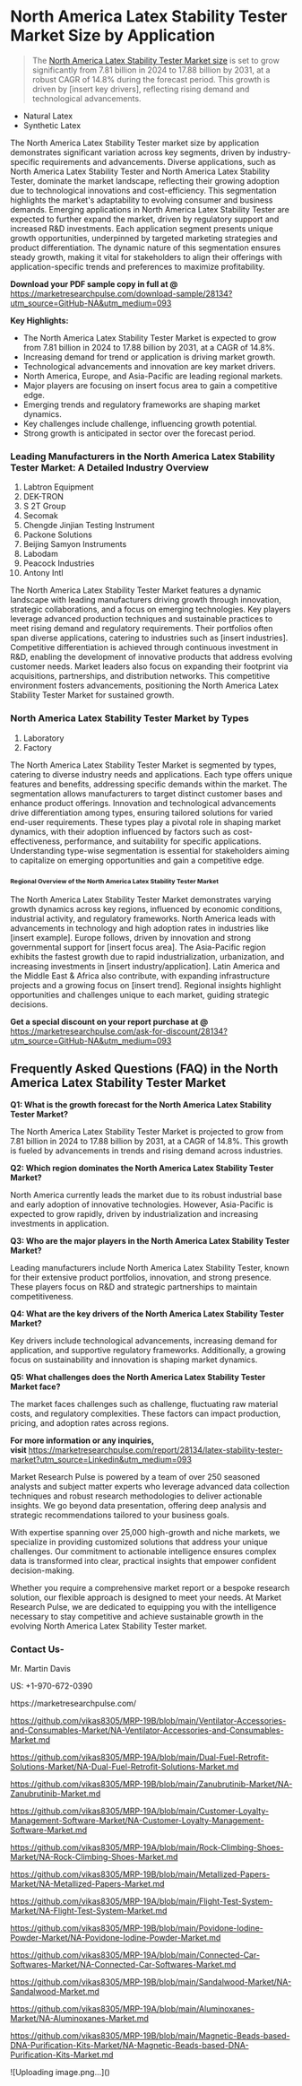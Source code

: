 
<h1>North America Latex Stability Tester Market&nbsp;Size by Application</h1><blockquote><p>The <a href="https://marketresearchpulse.com/download-sample/28134?utm_source=GitHub-NA&amp;utm_medium=093">North America Latex Stability Tester Market size</a> is set to grow significantly from 7.81 billion in 2024 to 17.88 billion by 2031, at a robust CAGR of 14.8% during the forecast period. This growth is driven by [insert key drivers], reflecting rising demand and technological advancements.</p></blockquote><ul><li>Natural Latex<li> Synthetic Latex</li></ul><p>The North America Latex Stability Tester market size by application demonstrates significant variation across key segments, driven by industry-specific requirements and advancements. Diverse applications, such as North America Latex Stability Tester and North America Latex Stability Tester, dominate the market landscape, reflecting their growing adoption due to technological innovations and cost-efficiency. This segmentation highlights the market's adaptability to evolving consumer and business demands. Emerging applications in North America Latex Stability Tester are expected to further expand the market, driven by regulatory support and increased R&D investments. Each application segment presents unique growth opportunities, underpinned by targeted marketing strategies and product differentiation. The dynamic nature of this segmentation ensures steady growth, making it vital for stakeholders to align their offerings with application-specific trends and preferences to maximize profitability.</p><p><strong>Download your PDF sample copy in full at @ </strong><a href="https://marketresearchpulse.com/download-sample/28134?utm_source=GitHub-NA&amp;utm_medium=093">https://marketresearchpulse.com/download-sample/28134?utm_source=GitHub-NA&amp;utm_medium=093</a></p><p><strong>Key Highlights: </strong></p><ul><li>The North America Latex Stability Tester Market is expected to grow from 7.81 billion in 2024 to 17.88 billion by 2031, at a CAGR of 14.8%.</li><li>Increasing demand for trend or application is driving market growth.</li><li>Technological advancements and innovation are key market drivers.</li><li>North America, Europe, and Asia-Pacific are leading regional markets.</li><li>Major players are focusing on insert focus area to gain a competitive edge.</li><li>Emerging trends and regulatory frameworks are shaping market dynamics.</li><li>Key challenges include challenge, influencing growth potential.</li><li>Strong growth is anticipated in sector over the forecast period.</li></ul><h3>Leading Manufacturers in the North America Latex Stability Tester Market: A Detailed Industry Overview</h3><ol><li>Labtron Equipment</li><li>DEK-TRON</li><li>S 2T Group</li><li>Secomak</li><li>Chengde Jinjian Testing Instrument</li><li>Packone Solutions</li><li>Beijing Samyon Instruments</li><li>Labodam</li><li>Peacock Industries</li><li>Antony Intl</li></ol><div class="flex max-w-full flex-col flex-grow"><div class="min-h-8 text-message flex w-full flex-col items-end gap-2 whitespace-normal break-words [.text-message+&amp;]:mt-5" dir="auto" data-message-author-role="assistant" data-message-id="fd8432e4-4910-450d-b182-61b7bfb0a01f" data-message-model-slug="gpt-4o"><div class="flex w-full flex-col gap-1 empty:hidden first:pt-[3px]"><div class="markdown prose w-full break-words dark:prose-invert light"><p>The North America Latex Stability Tester Market features a dynamic landscape with leading manufacturers driving growth through innovation, strategic collaborations, and a focus on emerging technologies. Key players leverage advanced production techniques and sustainable practices to meet rising demand and regulatory requirements. Their portfolios often span diverse applications, catering to industries such as [insert industries]. Competitive differentiation is achieved through continuous investment in R&amp;D, enabling the development of innovative products that address evolving customer needs. Market leaders also focus on expanding their footprint via acquisitions, partnerships, and distribution networks. This competitive environment fosters advancements, positioning the North America Latex Stability Tester Market for sustained growth.</p></div></div></div></div><h3>North America Latex Stability Tester Market by Types</h3><ol><li>Laboratory<li> Factory</li></ol><div class="flex max-w-full flex-col flex-grow"><div class="min-h-8 text-message flex w-full flex-col items-end gap-2 whitespace-normal break-words [.text-message+&amp;]:mt-5" dir="auto" data-message-author-role="assistant" data-message-id="084470be-0bb7-4664-bddf-5156b4f41249" data-message-model-slug="gpt-4o-mini"><div class="flex w-full flex-col gap-1 empty:hidden first:pt-[3px]"><div class="markdown prose w-full break-words dark:prose-invert light"><p>The North America Latex Stability Tester Market is segmented by types, catering to diverse industry needs and applications. Each type offers unique features and benefits, addressing specific demands within the market. The segmentation allows manufacturers to target distinct customer bases and enhance product offerings. Innovation and technological advancements drive differentiation among types, ensuring tailored solutions for varied end-user requirements. These types play a pivotal role in shaping market dynamics, with their adoption influenced by factors such as cost-effectiveness, performance, and suitability for specific applications. Understanding type-wise segmentation is essential for stakeholders aiming to capitalize on emerging opportunities and gain a competitive edge.</p></div></div></div></div><h3><span style="font-size: 11px;">Regional Overview of the North America Latex Stability Tester Market</span></h3><div class="flex max-w-full flex-col flex-grow"><div class="min-h-8 text-message flex w-full flex-col items-end gap-2 whitespace-normal break-words [.text-message+&amp;]:mt-5" dir="auto" data-message-author-role="assistant" data-message-id="e9038762-ce64-4e30-91c9-9bd413514231" data-message-model-slug="gpt-4o-mini"><div class="flex w-full flex-col gap-1 empty:hidden first:pt-[3px]"><div class="markdown prose w-full break-words dark:prose-invert light"><p>The North America Latex Stability Tester Market demonstrates varying growth dynamics across key regions, influenced by economic conditions, industrial activity, and regulatory frameworks. North America leads with advancements in technology and high adoption rates in industries like [insert example]. Europe follows, driven by innovation and strong governmental support for [insert focus area]. The Asia-Pacific region exhibits the fastest growth due to rapid industrialization, urbanization, and increasing investments in [insert industry/application]. Latin America and the Middle East &amp; Africa also contribute, with expanding infrastructure projects and a growing focus on [insert trend]. Regional insights highlight opportunities and challenges unique to each market, guiding strategic decisions.</p></div></div></div></div><p><strong>Get a special discount on your report purchase at @ </strong><a href="https://marketresearchpulse.com/ask-for-discount/28134?utm_source=GitHub-NA&amp;utm_medium=093">https://marketresearchpulse.com/ask-for-discount/28134?utm_source=GitHub-NA&amp;utm_medium=093</a></p><h2>Frequently Asked Questions (FAQ) in the North America Latex Stability Tester Market</h2><p><strong>Q1: What is the growth forecast for the North America Latex Stability Tester Market?</strong></p><p>The North America Latex Stability Tester Market is projected to grow from 7.81 billion in 2024 to 17.88 billion by 2031, at a CAGR of 14.8%. This growth is fueled by advancements in trends and rising demand across industries.</p><p><strong>Q2: Which region dominates the North America Latex Stability Tester Market?</strong></p><p>North America currently leads the market due to its robust industrial base and early adoption of innovative technologies. However, Asia-Pacific is expected to grow rapidly, driven by industrialization and increasing investments in application.</p><p><strong>Q3: Who are the major players in the North America Latex Stability Tester Market?</strong></p><p>Leading manufacturers include North America Latex Stability Tester, known for their extensive product portfolios, innovation, and strong presence. These players focus on R&amp;D and strategic partnerships to maintain competitiveness.</p><p><strong>Q4: What are the key drivers of the North America Latex Stability Tester Market?</strong></p><p>Key drivers include technological advancements, increasing demand for application, and supportive regulatory frameworks. Additionally, a growing focus on sustainability and innovation is shaping market dynamics.</p><p><strong>Q5: What challenges does the North America Latex Stability Tester Market face?</strong></p><p>The market faces challenges such as challenge, fluctuating raw material costs, and regulatory complexities. These factors can impact production, pricing, and adoption rates across regions.</p><p><strong>For more information or any inquiries, visit&nbsp;</strong><a href="https://marketresearchpulse.com/report/28134/latex-stability-tester-market?utm_source=Linkedin&utm_medium=093">https://marketresearchpulse.com/report/28134/latex-stability-tester-market?utm_source=Linkedin&utm_medium=093</a></p><p>Market Research Pulse is powered by a team of over 250 seasoned analysts and subject matter experts who leverage advanced data collection techniques and robust research methodologies to deliver actionable insights. We go beyond data presentation, offering deep analysis and strategic recommendations tailored to your business goals.</p><p>With expertise spanning over 25,000 high-growth and niche markets, we specialize in providing customized solutions that address your unique challenges. Our commitment to actionable intelligence ensures complex data is transformed into clear, practical insights that empower confident decision-making.</p><p>Whether you require a comprehensive market report or a bespoke research solution, our flexible approach is designed to meet your needs. At Market Research Pulse, we are dedicated to equipping you with the intelligence necessary to stay competitive and achieve sustainable growth in the evolving North America Latex Stability Tester market.</p><h3><strong>Contact Us-</strong></h3><p>Mr. Martin Davis</p><p>US: +1-970-672-0390</p><p>https://marketresearchpulse.com/</p><p><a href="https://github.com/vikas8305/MRP-19B/blob/main/Ventilator-Accessories-and-Consumables-Market/NA-Ventilator-Accessories-and-Consumables-Market.md">https://github.com/vikas8305/MRP-19B/blob/main/Ventilator-Accessories-and-Consumables-Market/NA-Ventilator-Accessories-and-Consumables-Market.md</a></p><p><a href="https://github.com/vikas8305/MRP-19A/blob/main/Dual-Fuel-Retrofit-Solutions-Market/NA-Dual-Fuel-Retrofit-Solutions-Market.md">https://github.com/vikas8305/MRP-19A/blob/main/Dual-Fuel-Retrofit-Solutions-Market/NA-Dual-Fuel-Retrofit-Solutions-Market.md</a></p><p><a href="https://github.com/vikas8305/MRP-19B/blob/main/Zanubrutinib-Market/NA-Zanubrutinib-Market.md">https://github.com/vikas8305/MRP-19B/blob/main/Zanubrutinib-Market/NA-Zanubrutinib-Market.md</a></p><p><a href="https://github.com/vikas8305/MRP-19A/blob/main/Customer-Loyalty-Management-Software-Market/NA-Customer-Loyalty-Management-Software-Market.md">https://github.com/vikas8305/MRP-19A/blob/main/Customer-Loyalty-Management-Software-Market/NA-Customer-Loyalty-Management-Software-Market.md</a></p><p><a href="https://github.com/vikas8305/MRP-19A/blob/main/Rock-Climbing-Shoes-Market/NA-Rock-Climbing-Shoes-Market.md">https://github.com/vikas8305/MRP-19A/blob/main/Rock-Climbing-Shoes-Market/NA-Rock-Climbing-Shoes-Market.md</a></p><p><a href="https://github.com/vikas8305/MRP-19B/blob/main/Metallized-Papers-Market/NA-Metallized-Papers-Market.md">https://github.com/vikas8305/MRP-19B/blob/main/Metallized-Papers-Market/NA-Metallized-Papers-Market.md</a></p><p><a href="https://github.com/vikas8305/MRP-19A/blob/main/Flight-Test-System-Market/NA-Flight-Test-System-Market.md">https://github.com/vikas8305/MRP-19A/blob/main/Flight-Test-System-Market/NA-Flight-Test-System-Market.md</a></p><p><a href="https://github.com/vikas8305/MRP-19B/blob/main/Povidone-Iodine-Powder-Market/NA-Povidone-Iodine-Powder-Market.md">https://github.com/vikas8305/MRP-19B/blob/main/Povidone-Iodine-Powder-Market/NA-Povidone-Iodine-Powder-Market.md</a></p><p><a href="https://github.com/vikas8305/MRP-19A/blob/main/Connected-Car-Softwares-Market/NA-Connected-Car-Softwares-Market.md">https://github.com/vikas8305/MRP-19A/blob/main/Connected-Car-Softwares-Market/NA-Connected-Car-Softwares-Market.md</a></p><p><a href="https://github.com/vikas8305/MRP-19B/blob/main/Sandalwood-Market/NA-Sandalwood-Market.md">https://github.com/vikas8305/MRP-19B/blob/main/Sandalwood-Market/NA-Sandalwood-Market.md</a></p><p><a href="https://github.com/vikas8305/MRP-19A/blob/main/Aluminoxanes-Market/NA-Aluminoxanes-Market.md">https://github.com/vikas8305/MRP-19A/blob/main/Aluminoxanes-Market/NA-Aluminoxanes-Market.md</a></p><p><a href="https://github.com/vikas8305/MRP-19B/blob/main/Magnetic-Beads-based-DNA-Purification-Kits-Market/NA-Magnetic-Beads-based-DNA-Purification-Kits-Market.md">https://github.com/vikas8305/MRP-19B/blob/main/Magnetic-Beads-based-DNA-Purification-Kits-Market/NA-Magnetic-Beads-based-DNA-Purification-Kits-Market.md</a></p>
![Uploading image.png…]()
